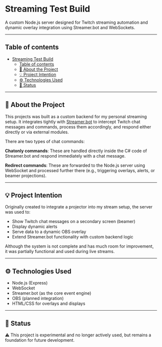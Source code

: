 # Streaming Test Build
A custom Node.js server designed for Twitch streaming automation and dynamic overlay integration using Streamer.bot and WebSockets.

---

## Table of contents
- [Streaming Test Build](#streaming-test-build)
  - [Table of contents](#table-of-contents)
  - [📌 About the Project](#-about-the-project)
  - [💡 Project Intention](#-project-intention)
  - [⚙️ Technologies Used](#️-technologies-used)
  - [🚀 Status](#-status)

---

## 📌 About the Project
This projects was built as a custom backend for my personal streaming setup. It integrates tightly with [Streamer.bot](https://streamer.bot) to intercept Twitch chat messages and commands, process them accordingly, and respond either directly or via external modules.

There are two types of chat commands:

**Chatonly commands**: These are handled directly inside the C# code of Streamer.bot and respond immediately with a chat message.

**Redirect commands**: These are forwarded to the Node.js server using WebSocket and processed further there (e.g., triggering overlays, alerts, or beamer projections).

---

## 💡 Project Intention

Originally created to integrate a projector into my stream setup, the server was used to:
- Show Twitch chat messages on a secondary screen (beamer)
- Display dynamic alerts
- Serve data to a dynamic OBS overlay
- Extend Streamer.bot functionality with custom backend logic

Although the system is not complete and has much room for improvement, it was partially functional and used during live streams.

---

## ⚙️ Technologies Used
- Node.js (Express)
- WebSocket
- Streamer.bot (as the core event engine)
- OBS (planned integration)
- HTML/CSS for overlays and displays

---

## 🚀 Status
⚠️ This project is experimental and no longer actively used, but remains a foundation for future development.